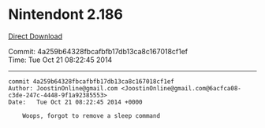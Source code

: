 # Nintendont 2.186
[Direct Download](./Nintendont.zip)

Commit: 4a259b64328fbcafbfb17db13ca8c167018cf1ef  
Time: Tue Oct 21 08:22:45 2014   

-----

```
commit 4a259b64328fbcafbfb17db13ca8c167018cf1ef
Author: JoostinOnline@gmail.com <JoostinOnline@gmail.com@6acfca08-c3de-247c-4448-9f1a92385553>
Date:   Tue Oct 21 08:22:45 2014 +0000

    Woops, forgot to remove a sleep command
```

